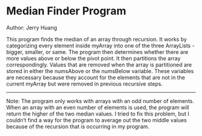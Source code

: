 # Median Finder Program
Author: Jerry Huang

This program finds the median of an array through recursion. It works by categorizing every element inside myArray into one of the three ArrayLists - bigger, smaller, or same. The program then determines whether there are more values above or below the pivot point. It then partitions the array correspondingly. Values that are removed when the array is partitioned are stored in either the numsAbove or the numsBelow variable. These variables are necessary because they account for the elements that are not in the current myArray but were removed in previous recursive steps.

---

Note: The program only works with arrays with an odd number of elements. When an array with an even number of elements is used, the program will return the higher of the two median values. I tried to fix this problem, but I couldn’t find a way for the program to average out the two middle values because of the recursion that is occurring in my program.